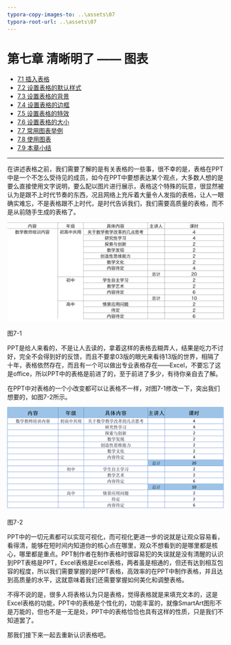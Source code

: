 ```yaml
---
typora-copy-images-to: ..\assets\07
typora-root-url: ..\assets\07
---
```


# 第七章	清晰明了 —— 图表

- [7.1  插入表格](chapter7/chapter7-1.md)	
- [7.2  设置表格的默认样式](chapter7/chapter7-2.md)	
- [7.3  设置表格的背景](chapter7/chapter7-3.md)	
- [7.4  设置表格的边框](chapter7/chapter7-4.md)
- [7.5  设置表格的特效](chapter7/chapter7-5.md)
- [7.6  设置表格的大小](chapter7/chapter7-6.md)
- [7.7  常用图表举例](chapter7/chapter7-7.md)
- [7.8  使用图表](chapter7/chapter7-8.md)
- [7.9  本章小结](chapter7/chapter7-9.md)

---------

在讲述表格之前，我们需要了解的是有关表格的一些事，很不幸的是，表格在PPT中是一个不怎么受待见的成员，如今在PPT中要想表达某个观点，大多数人想的是要么直接使用文字说明，要么配以图片进行展示，表格这个特殊的玩意，很显然被认为是跟不上时代节奏的东西，况且网络上充斥着大量令人发指的表格，让人一眼确实难忘，不是表格跟不上时代，是时代告诉我们，我们需要高质量的表格，而不是从前随手生成的表格了。

![img](/assets/07/image001.png)

图7-1

PPT是给人来看的，不是让人去读的，拿着这样的表格去糊弄人，结果是吃力不讨好，完全不会得到好的反馈，而且不要拿03版的眼光来看待13版的世界，相隔了十年，表格依然存在，而且有一个可以做出专业表格存在——Excel，不要忘了这是office，所以PPT中的表格是前进了的，至于前进了多少，有待你亲自去了解。

在PPT中对表格的一个小改变都可以让表格不一样，对图7-1修改一下，突出我们想要的，如图7-2所示。

![img](/assets/07/image002.png)

图7-2

PPT中的一切元素都可以实现可视化，而可视化更进一步的说就是让观众容易看，看得清，能够在短时间内知道你的核心点在哪里，观众不想看到的是哪里都是核心，哪里都是重点。PPT制作者在制作表格时很容易犯的失误就是没有清醒的认识到PPT表格是PPT，Excel表格是Excel表格，两者虽是相通的，但还有达到相互包容的程度，所以我们需要掌握的是PPT表格，高效率的在PPT中制作表格，并且达到高质量的水平，这就意味着我们还需要掌握如何美化和调整表格。

不得不说的是，很多人将表格认为只是表格，觉得表格就是来填充文本的，这是Excel表格的功能，PPT中的表格是个性化的，功能丰富的，就像SmartArt图形不是万能的，但也不是一无是处，PPT中的表格恰恰也具有这样的性质，只是我们不知道罢了。

那我们接下来一起去重新认识表格吧。

